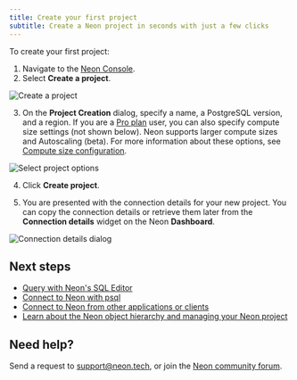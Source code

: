 ```yaml
---
title: Create your first project
subtitle: Create a Neon project in seconds with just a few clicks 
---
```


To create your first project:

1. Navigate to the [Neon Console](https://console.neon.tech).
2. Select **Create a project**.

![Create a project](/docs/get-started-with-neon/create_project.png)

3. On the **Project Creation** dialog, specify a name, a PostgreSQL version, and a region. If you are a [Pro plan](../introduction/pro-plan) user, you can also specify compute size settings (not shown below). Neon supports larger compute sizes and Autoscaling (beta). For more information about these options, see [Compute size configuration](../manage/endpoints#compute-size-configuration).

![Select project options](/docs/get-started-with-neon/select_project_options.png)

4. Click **Create project**.

5. You are presented with the connection details for your new project. You can copy the connection details or retrieve them later from the **Connection details** widget on the Neon **Dashboard**.

![Connection details dialog](/docs/get-started-with-neon/connection_details_modal.png)

## Next steps

- [Query with Neon's SQL Editor](/docs/get-started-with-neon/query-with-neon-sql-editor)
- [Connect to Neon with psql](/docs/get-started-with-neon/query-with-psql-editor)
- [Connect to Neon from other applications or clients](/docs/connect/connect-from-any-app)
- [Learn about the Neon object hierarchy and managing your Neon project](/docs/manage/overview)

## Need help?

Send a request to [support@neon.tech](mailto:support@neon.tech), or join the [Neon community forum](https://community.neon.tech/).
